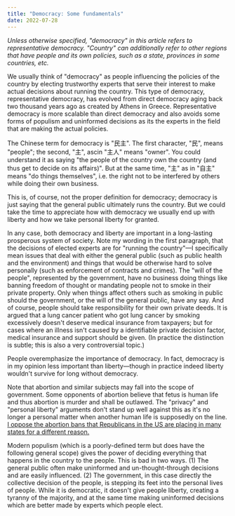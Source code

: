 ```yaml
---
title: "Democracy: Some fundamentals"
date: 2022-07-28
---
```


*Unless otherwise specified, "democracy" in this article refers to
representative democracy. "Country" can additionally refer to other
regions that have people and its own policies, such as a state,
provinces in some countries, etc.*

We usually think of "democracy" as people influencing the policies of
the country by electing trustworthy experts that serve their interest to
make actual decisions about running the country. This type of democracy,
representative democracy, has evolved from direct democracy aging back
two thousand years ago as created by Athens in Greece. Representative
democracy is more scalable than direct democracy and also avoids some
forms of populism and uninformed decisions as its the experts in the
field that are making the actual policies.

The Chinese term for democracy is "民主". The first character, "民",
means "people"; the second, "主", ascin "主人" means "owner". You could
understand it as saying "the people of the country own the country (and
thus get to decide on its affairs)". But at the same time, "主" as in
"自主" means "do things themselves", i.e. the right not to be interfered
by others while doing their own business.

This is, of course, not the proper definition for democracy; democracy
is just saying that the general public ultimately runs the country. But
we could take the time to appreciate how with democracy we usually end
up with liberty and how we take personal liberty for granted.

In any case, both democracy and liberty are important in a long-lasting
prosperous system of society. Note my wording in the first paragraph,
that the decisions of elected experts are for "running the country"—I
specifically mean issues that deal with either the general public (such
as public health and the environment) and things that would be otherwise
hard to solve personally (such as enforcement of contracts and crimes).
The "will of the people", represented by the government, have no
business doing things like banning freedom of thought or mandating
people not to smoke in their private property. Only when things affect
others such as smoking in public should the government, or the will of
the general public, have any say. And of course, people should take
responsibility for their own private deeds. It is argued that a lung
cancer patient who got lung cancer by smoking excessively doesn't
deserve medical insurance from taxpayers; but for cases where an illness
isn't caused by a identifiable private decision factor, medical
insurance and support should be given. (In practice the distinction is
subtle; this is also a very controversial topic.)

People overemphasize the importance of democracy. In fact, democracy is
in my opinion less important than liberty—though in practice indeed
liberty wouldn't survive for long without democracy.

Note that abortion and similar subjects may fall into the scope of
government. Some opponents of abortion believe that fetus is human life
and thus abortion is murder and shall be outlawed. The "privacy" and
"personal liberty" arguments don't stand up well against this as it's no
longer a personal matter when another human life is supposedly on the
line. [I oppose the abortion bans that Republicans in the US are placing
in many states for a different reason.](abortion)

Modern populism (which is a poorly-defined term but does have the
following general scope) gives the power of deciding everything that
happens in the country to the people. This is bad in two ways. (1) The
general public often make uninformed and un-thought-through decisions
and are easily influenced. (2) The government, in this case directly the
collective decision of the people, is stepping its feet into the
personal lives of people. While it is democratic, it doesn't give people
liberty, creating a tyranny of the majority, and at the same time making
uninformed decisions which are better made by experts which people
elect.
